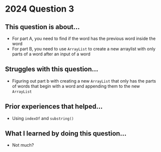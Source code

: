 # 2024 Question 3

## This question is about...
 - For part A, you need to find if the word has the previous word inside the word
 - For part B, you need to use `ArrayList` to create a new arraylist with only parts of a word after an input of a word

## Struggles with this question...
 - Figuring out part b with creating a new `ArrayList` that only has the parts of words that begin with a word and appending them to the new `ArrayList`

## Prior experiences that helped...
 - Using `indexOf` and `substring()`

## What I learned by doing this question...
 - Not much?
